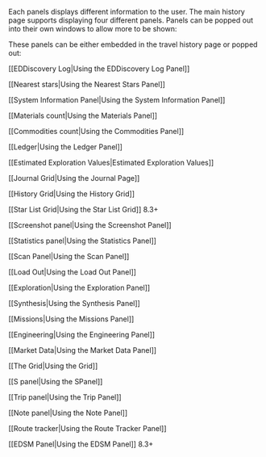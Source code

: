 Each panels displays different information to the user. The main history page supports displaying four different panels. Panels can be popped out into their own windows to allow more to be shown:

These panels can be either embedded in the travel history page or popped out:

[[EDDiscovery Log|Using the EDDiscovery Log Panel]]

[[Nearest stars|Using the Nearest Stars Panel]]

[[System Information Panel|Using the System Information Panel]]

[[Materials count|Using the Materials Panel]]

[[Commodities count|Using the Commodities Panel]]

[[Ledger|Using the Ledger Panel]]

[[Estimated Exploration Values|Estimated Exploration Values]]

[[Journal Grid|Using the Journal Page]]

[[History Grid|Using the History Grid]] 

[[Star List Grid|Using the Star List Grid]] 8.3+

[[Screenshot panel|Using the Screenshot Panel]]

[[Statistics panel|Using the Statistics Panel]]

[[Scan Panel|Using the Scan Panel]]

[[Load Out|Using the Load Out Panel]]

[[Exploration|Using the Exploration Panel]]

[[Synthesis|Using the Synthesis Panel]]

[[Missions|Using the Missions Panel]]

[[Engineering|Using the Engineering Panel]]

[[Market Data|Using the Market Data Panel]]

[[The Grid|Using the Grid]]

[[S panel|Using the SPanel]]

[[Trip panel|Using the Trip Panel]]

[[Note panel|Using the Note Panel]]

[[Route tracker|Using the Route Tracker Panel]]

[[EDSM Panel|Using the EDSM Panel]] 8.3+


